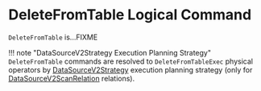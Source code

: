 # DeleteFromTable Logical Command

`DeleteFromTable` is...FIXME

!!! note "DataSourceV2Strategy Execution Planning Strategy"
    `DeleteFromTable` commands are resolved to `DeleteFromTableExec` physical operators by [DataSourceV2Strategy](../execution-planning-strategies/DataSourceV2Strategy.md) execution planning strategy (only for [DataSourceV2ScanRelation](DataSourceV2ScanRelation.md) relations).
